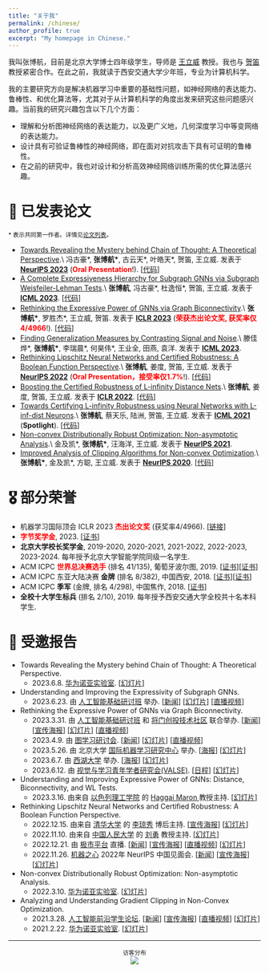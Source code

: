 ```yaml
---
title: "关于我"
permalink: /chinese/
author_profile: true
excerpt: "My homepage in Chinese."
---
```


我叫张博航，目前是北京大学博士四年级学生，导师是 [王立威](http://www.liweiwang-pku.com/) 教授。我也与 [贺笛](dihe-pku.github.io/) 教授紧密合作。在此之前，我就读于西安交通大学少年班，专业为计算机科学。

我的主要研究方向是解决机器学习中重要的基础性问题，如神经网络的表达能力、鲁棒性、和优化算法等，尤其对于从计算机科学的角度出发来研究这些问题感兴趣。当前我的研究兴趣包含以下几个方面：
* 理解和分析图神经网络的表达能力，以及更广义地，几何深度学习中等变网络的表达能力。
* 设计具有可验证鲁棒性的神经网络，即在面对对抗攻击下具有可证明的鲁棒性。
* 在之前的研究中，我也对设计和分析高效神经网络训练所需的优化算法感兴趣。


📝 已发表论文
======
<sub>\* 表示共同第一作者。详情见[论文列表](/publications/)。</sub>

* [Towards Revealing the Mystery behind Chain of Thought: A Theoretical Perspective](https://arxiv.org/abs/2305.15408).\\
冯古豪\*, **张博航\***, 古云天\*, 叶皓天\*, 贺笛, 王立威. 发表于 [**NeurIPS 2023**](https://nips.cc//Conferences/2023) (**<font color=red>Oral Presentation</font>**!). \[[代码](https://github.com/guyuntian/CoT\_benchmark)\]
* [A Complete Expressiveness Hierarchy for Subgraph GNNs via Subgraph Weisfeiler-Lehman Tests](https://arxiv.org/abs/2302.07090).\\
**张博航**, 冯古豪\*, 杜逸恒\*, 贺笛, 王立威. 发表于 [**ICML 2023**](https://icml.cc//Conferences/2023). \[[代码](https://github.com/subgraph23/SWL)\]
* [Rethinking the Expressive Power of GNNs via Graph Biconnectivity](https://arxiv.org/abs/2301.09505).\\
**张博航\***, 罗胜杰\*, 王立威, 贺笛. 发表于 [**ICLR 2023**](https://iclr.cc//Conferences/2023) (**<font color=red>荣获杰出论文奖, 获奖率仅4/4966</font>**!). \[[代码](https://github.com/lsj2408/Graphormer-GD)\]
* [Finding Generalization Measures by Contrasting Signal and Noise](https://proceedings.mlr.press/v202/teng23a/teng23a.pdf).\\
滕佳烨\*, **张博航\***, 李瑞晨\*, 何昊伟\*, 王业全, 田燕, 袁洋. 发表于 [**ICML 2023**](https://icml.cc//Conferences/2023).
* [Rethinking Lipschitz Neural Networks and Certified Robustness: A Boolean Function Perspective](https://arxiv.org/abs/2210.01787).\\
**张博航**, 姜度, 贺笛, 王立威. 发表于 [**NeurIPS 2022**](https://nips.cc/Conferences/2022) (**<font color=red>Oral Presentation，接受率仅1.7%</font>**!). \[[代码](https://github.com/zbh2047/SortNet)\]
* [Boosting the Certified Robustness of L-infinity Distance Nets](https://arxiv.org/abs/2110.06850).\\
**张博航**, 姜度, 贺笛, 王立威. 发表于 [**ICLR 2022**](https://iclr.cc/Conferences/2022). \[[代码](https://github.com/zbh2047/L_inf-dist-net-v2)\]
* [Towards Certifying L-infinity Robustness using Neural Networks with L-inf-dist Neurons](https://arxiv.org/abs/2102.05363).\\
**张博航**, 蔡天乐, 陆洲, 贺笛, 王立威. 发表于 [**ICML 2021**](https://icml.cc/Conferences/2021)  (**Spotlight**). \[[代码](https://github.com/zbh2047/L_inf-dist-net)\]
* [Non-convex Distributionally Robust Optimization: Non-asymptotic Analysis](https://arxiv.org/abs/2110.12459).\\
金及凯\*, **张博航\***, 汪海洋, 王立威. 发表于 [**NeurIPS 2021**](https://nips.cc/Conferences/2021).
* [Improved Analysis of Clipping Algorithms for Non-convex Optimization](https://arxiv.org/abs/2010.02519).\\
**张博航\***, 金及凯\*, 方聪, 王立威. 发表于 [**NeurIPS 2020**](https://nips.cc/Conferences/2020). \[[代码](https://github.com/zbh2047/clipping-algorithms)\]

🎖 部分荣誉
======
* 机器学习国际顶会 ICLR 2023 **<font color=red>杰出论文奖</font>** (获奖率4/4966). \[[链接](https://blog.iclr.cc/2023/03/21/announcing-the-iclr-2023-outstanding-paper-award-recipients/)\] 
* **<font color=red>字节奖学金</font>**, 2023. \[[证书](/files/bytedance_scholarship.jpg)\]
* **北京大学校长奖学金**, 2019-2020, 2020-2021, 2021-2022, 2022-2023, 2023-2024. 每年授予北京大学智能学院同级一名学生.
* ACM ICPC **<font color=red>世界总决赛选手</font>** (排名 41/135), 葡萄牙波尔图, 2019. \[[证书](/files/WorldFinalCertificate.pdf)\]\[[证书](/files/WorldFinalCertificateIndividual.pdf)\]
* ACM ICPC 东亚大陆决赛 **金牌** (排名 8/382), 中国西安, 2018. \[[证书](/files/ECFinalCertificateTeam.pdf)\]\[[证书](/files/ECFinalCertificate.pdf)\]
* ACM ICPC **季军** (金牌, 排名 4/298), 中国焦作, 2018. \[[证书](/files/JiaozuoCertificate.pdf)\]
* **全校十大学生标兵** (排名 2/10), 2019. 每年授予西安交通大学全校共十名本科学生.

💬 受邀报告
======
* Towards Revealing the Mystery behind Chain of Thought: A Theoretical Perspective.
  * 2023.6.8. [华为诺亚实验室](https://noahlab.com.hk/#/home). \[[幻灯片](/files/CoT_Slides.pdf)\] 
* Understanding and Improving the Expressivity of Subgraph GNNs.
  * 2023.6.23. 由 [人工智能基础研讨班](https://www.tengjiaye.com/seminar.html) 举办. \[[新闻](https://mp.weixin.qq.com/s/YWJjbyzDPtKdFEDDyPE_NA)\] \[[幻灯片](/files/Subgraph_GNN_Slides.pdf)\] \[[直播视频](https://www.bilibili.com/video/BV1gk4y1u722/?spm_id_from=333.999.0.0&vd_source=179a815a9dd528a94cf613842a0ec9f1)\]
* Rethinking the Expressive Power of GNNs via Graph Biconnectivity.
  * 2023.3.31. 由 [人工智能基础研讨班](https://www.tengjiaye.com/seminar.html) 和 [将门创投技术社区](https://www.techbeat.net/) 联合举办. \[[新闻](https://mp.weixin.qq.com/s/3BRwICsdcp_8PI1wAADUJQ)\] \[[宣传海报](/files/Jiangmen.png)\] \[[幻灯片](/files/GNN_Slides_ICLR.pdf)\] \[[直播视频](https://www.bilibili.com/video/BV1WN411N7JY/?spm_id_from=pageDriver&vd_source=179a815a9dd528a94cf613842a0ec9f1)\]
  * 2023.4.9. 由 [图学习研讨会](https://mp.weixin.qq.com/s/Q8Z1iQOJUyC6Tfxq2WIuLg). \[[新闻](https://mp.weixin.qq.com/s/Q8Z1iQOJUyC6Tfxq2WIuLg)\] \[[幻灯片](/files/GNN_Slides_ICLR.pdf)\] \[[直播视频](https://www.bilibili.com/video/BV1X24y1w7zw/?spm_id_from=333.999.0.0&vd_source=179a815a9dd528a94cf613842a0ec9f1)\]
  * 2023.5.26. 由 北京大学 [国际机器学习研究中心](https://cmlr.pku.edu.cn/) 举办. \[[海报](/files/CMLR.jpg)\] [[幻灯片](/files/GNN_Slides_ICLR.pdf)\] 
  * 2023.6.7. 由 [西湖大学](https://en.westlake.edu.cn/) 举办. \[[海报](/files/WestLake.jpg)\] \[[幻灯片](/files/GNN_Slides_ICLR.pdf)\] 
  * 2023.6.12. 由 [视觉与学习青年学者研究会(VALSE)](http://valser.org/). \[[日程](http://valser.org/2023/#/program)\] \[[幻灯片](/files/GNN_VALSE_Slides.pdf)\] 
* Understanding and Improving Expressive Power of GNNs: Distance, Biconnectivity, and WL Tests.
  * 2023.3.16. 由来自 [以色列理工学院](https://vee.technion.ac.il/) 的 [Haggai Maron ](https://haggaim.github.io/) 教授主持. \[[幻灯片](/files/GNN_Slides.pdf)\]
* Rethinking Lipschitz Neural Networks and Certified Robustness: A Boolean Function Perspective.
  * 2022.12.15. 由来自 [清华大学](https://www.tsinghua.edu.cn/en/) 的 [李琼秀](https://sites.google.com/view/qiongxiuli/home) 博后主持. \[[宣传海报](/files/Qiongxiu2022.jpg)\] \[[幻灯片](/files/Lipschitz_Slides.pdf)\]
  * 2022.11.10. 由来自 [中国人民大学](https://www.ruc.edu.cn/en) 的 [刘勇](https://liuyonggsai.github.io/) 教授主持. \[[幻灯片](/files/Lipschitz_Slides.pdf)\]
  * 2022.12.21. 由 [极市平台](https://www.cvmart.net/) 直播. \[[新闻](https://mp.weixin.qq.com/s/njTtGhXAWmG-QGo-owxseQ)\] \[[宣传海报](/files/CVMart22.png)\] \[[直播视频](https://www.bilibili.com/video/BV1FK411q7RK/?spm_id_from=333.999.0.0&vd_source=179a815a9dd528a94cf613842a0ec9f1)\] \[[幻灯片](/files/Lipschitz_Slides.pdf)\]
  * 2022.11.26. [机器之心](https://www.jiqizhixin.com/) 2022年 NeurIPS 中国见面会. \[[新闻](https://mp.weixin.qq.com/s/d47O9EqWFKq5vdnHTi84gA)\] \[[宣传海报](/files/NeurIPS2022Meetup.jfif)\] \[[幻灯片](/files/Lipschitz_Slides.pdf)\]
* Non-convex Distributionally Robust Optimization: Non-asymptotic Analysis.
  * 2022.3.10. [华为诺亚实验室](https://noahlab.com.hk/#/home). \[[幻灯片](/files/DRO_Slides.pdf)\]
* Analyzing and Understanding Gradient Clipping in Non-Convex Optimization.
  * 2021.3.28. [人工智能前沿学生论坛](https://bbs.sffai.com/). \[[新闻](https://mp.weixin.qq.com/s/wYPkPTu31gKHh3TKenTbfQ)\] \[[宣传海报](/files/SFFAI2021.png)\]  \[[直播视频](https://www.bilibili.com/video/BV1ir4y117Z8/?spm_id_from=333.337.search-card.all.click&vd_source=179a815a9dd528a94cf613842a0ec9f1)\] \[[幻灯片](/files/Clipping_Slides.pdf)\]
  * 2021.2.22. [华为诺亚实验室](https://noahlab.com.hk/#/home). \[[幻灯片](/files/Clipping_Slides.pdf)\]

---
<center><sub>访客分布 </sub></center>

<center>
<a href='https://clustrmaps.com/site/1bnbv'  title='Visit tracker'><img src='//clustrmaps.com/map_v2.png?cl=6e799f&w=600&t=tt&d=g5Aslr0Ib3K9apqhyZbqykrtT9i1UzDxN64dEOprFLE&co=ffffff&ct=202020'/></a>
</center>